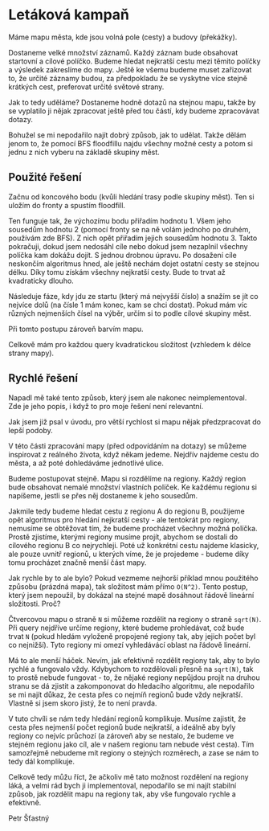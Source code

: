 # Letáková kampaň

Máme mapu města, kde jsou volná pole (cesty) a budovy (překážky).

Dostaneme velké množství záznamů. Každý záznam bude obsahovat startovní a cílové políčko. Budeme hledat nejkratší cestu mezi těmito políčky a výsledek zakreslíme do mapy. Ještě ke všemu budeme muset zařizovat to, že určité záznamy budou, za předpokladu že se vyskytne více stejně krátkých cest, preferovat určité světové strany.

Jak to tedy uděláme? Dostaneme hodně dotazů na stejnou mapu, takže by se vyplatilo ji nějak zpracovat ještě před tou částí, kdy budeme zpracovávat dotazy.

Bohužel se mi nepodařilo najít dobrý způsob, jak to udělat. Takže dělám jenom to, že pomocí BFS floodfillu najdu všechny možné cesty a potom si jednu z nich vyberu na základě skupiny měst. 

## Použité řešení

Začnu od koncového bodu (kvůli hledání trasy podle skupiny měst). Ten si uložím do fronty a spustím floodfill.

Ten funguje tak, že výchozímu bodu přiřadím hodnotu 1. Všem jeho sousedům hodnotu 2 (pomocí fronty se na ně volám jednoho po druhém, používám zde BFS). Z nich opět přiřadím jejich sousedům hodnotu 3. Takto pokračuji, dokud jsem nedosáhl cíle nebo dokud jsem nezaplnil všechny políčka kam dokážu dojít. S jednou drobnou úpravu. Po dosažení cíle neskončím algoritmus hned, ale ještě nechám dojet ostatní cesty se stejnou délku. Díky tomu získám všechny nejkratší cesty. Bude to trvat až kvadraticky dlouho.

Následuje fáze, kdy jdu ze startu (který má nejvyšší číslo) a snažím se jít co nejvíce dolů (na čísle 1 mám konec, kam se chci dostat). Pokud mám víc různých nejmenších čísel na výběr, určím si to podle cílové skupiny měst. 

Při tomto postupu zároveň barvím mapu.

Celkově mám pro každou query kvadratickou složitost (vzhledem k délce strany mapy).

## Rychlé řešení

Napadl mě také tento způsob, který jsem ale nakonec neimplementoval. Zde je jeho popis, i když to pro moje řešení není relevantní.

Jak jsem již psal v úvodu, pro větší rychlost si mapu nějak předzpracovat do lepší podoby.

V této části zpracování mapy (před odpovídáním na dotazy) se můžeme inspirovat z reálného života, když někam jedeme. Nejdřív najdeme cestu do města, a až poté dohledáváme jednotlivé ulice.

Budeme postupovat stejně. Mapu si rozdělíme na regiony. Každý region bude obsahovat nemalé množství vlastních políček. Ke každému regionu si napíšeme, jestli se přes něj dostaneme k jeho sousedům. 

Jakmile tedy budeme hledat cestu z regionu A do regionu B, použijeme opět algoritmus pro hledání nejkratší cesty - ale tentokrát pro regiony, nemusíme se obtěžovat tím, že budeme procházet všechny možná políčka. Prostě zjistíme, kterými regiony musíme projít, abychom se dostali do cílového regionu B co nejrychleji. Poté už konkrétní cestu najdeme klasicky, ale pouze uvnitř regionů, u kterých víme, že je projedeme - budeme díky tomu procházet značně menší část mapy.

Jak rychle by to ale bylo? Pokud vezmeme nejhorší příklad mnou použitého způsobu (prázdná mapa), tak složitost mám přímo `O(N^2)`. Tento postup, který jsem nepoužil, by dokázal na stejné mapě dosáhnout řádově lineární složitosti. Proč?

Čtvercovou mapu o straně `N` si můžeme rozdělit na regiony o straně `sqrt(N)`. Při query nejdříve určíme regiony, které budeme prohledávat, což bude trvat `N` (pokud hledám vyloženě propojené regiony tak, aby jejich počet byl co nejnižší). Tyto regiony mi omezí vyhledávácí oblast na řádově lineární.

Má to ale menší háček. Nevím, jak efektivně rozdělit regiony tak, aby to bylo rychlé a fungovalo vždy. Kdybychom to rozdělovali přesně na `sqrt(N)`, tak to prostě nebude fungovat - to, že nějaké regiony nepůjdou projít na druhou stranu se dá zjistit a zakomponovat do hledacího algoritmu, ale nepodařilo se mi najít důkaz, že cesta přes co nejmíň regionů bude vždy nejkratší. Vlastně si jsem skoro jistý, že to není pravda.

V tuto chvíli se nám tedy hledání regionů komplikuje. Musíme zajistit, že cesta přes nejmenší počet regionů bude nejkratší, a ideálně aby byly regiony co nejvíc průchozí (a zároveň aby se nestalo, že budeme ve stejném regionu jako cíl, ale v našem regionu tam nebude vést cesta). Tím samozřejmě nebudeme mít regiony o stejných rozměrech, a zase se nám to tedy dál komplikuje.

Celkově tedy můžu říct, že ačkoliv mě tato možnost rozdělení na regiony láká, a velmi rád bych ji implementoval, nepodařilo se mi najít stabilní způsob, jak rozdělit mapu na regiony tak, aby vše fungovalo rychle a efektivně.

Petr Šťastný
